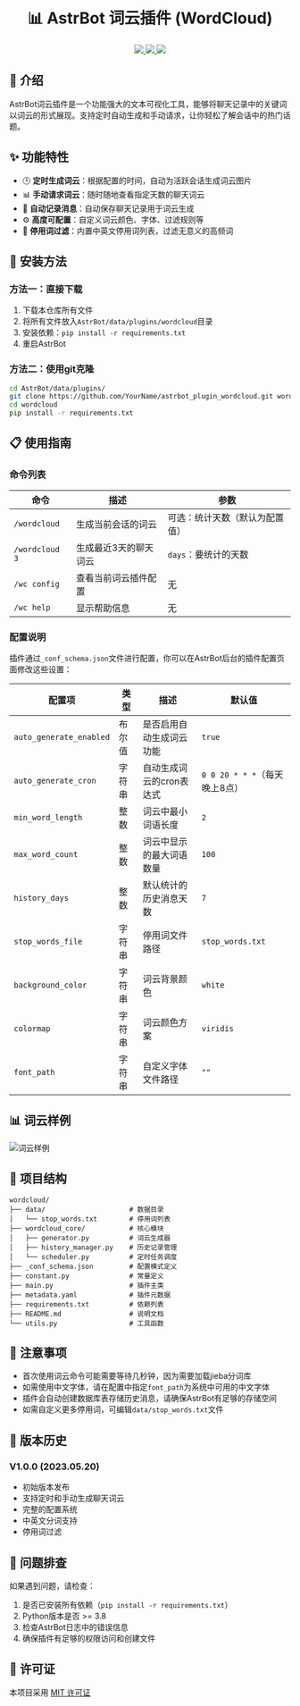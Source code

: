 # <div align="center">📊 AstrBot 词云插件 (WordCloud)</div>

<p align="center">
  <a href="https://github.com/YourName/astrbot_plugin_wordcloud/releases">
    <img src="https://img.shields.io/github/v/release/YourName/astrbot_plugin_wordcloud?color=blueviolet&include_prereleases&label=version&style=flat-square">
  </a>
  <a href="https://github.com/YourName/astrbot_plugin_wordcloud/blob/main/LICENSE">
    <img src="https://img.shields.io/github/license/YourName/astrbot_plugin_wordcloud?color=blue&style=flat-square">
  </a>
  <img src="https://img.shields.io/badge/Python-3.10+-blue?style=flat-square">
</p>

## 📝 介绍

AstrBot词云插件是一个功能强大的文本可视化工具，能够将聊天记录中的关键词以词云的形式展现。支持定时自动生成和手动请求，让你轻松了解会话中的热门话题。

## ✨ 功能特性

- 🕒 **定时生成词云**：根据配置的时间，自动为活跃会话生成词云图片
- 📊 **手动请求词云**：随时随地查看指定天数的聊天词云
- 🔄 **自动记录消息**：自动保存聊天记录用于词云生成
- ⚙️ **高度可配置**：自定义词云颜色、字体、过滤规则等
- 🧹 **停用词过滤**：内置中英文停用词列表，过滤无意义的高频词

## 🚀 安装方法

### 方法一：直接下载

1. 下载本仓库所有文件
2. 将所有文件放入`AstrBot/data/plugins/wordcloud`目录
3. 安装依赖：`pip install -r requirements.txt`
4. 重启AstrBot

### 方法二：使用git克隆

```bash
cd AstrBot/data/plugins/
git clone https://github.com/YourName/astrbot_plugin_wordcloud.git wordcloud
cd wordcloud
pip install -r requirements.txt
```

## 📋 使用指南

### 命令列表

| 命令 | 描述 | 参数 |
|------|------|------|
| `/wordcloud` | 生成当前会话的词云 | 可选：统计天数（默认为配置值） |
| `/wordcloud 3` | 生成最近3天的聊天词云 | `days`：要统计的天数 |
| `/wc config` | 查看当前词云插件配置 | 无 |
| `/wc help` | 显示帮助信息 | 无 |

### 配置说明

插件通过`_conf_schema.json`文件进行配置，你可以在AstrBot后台的插件配置页面修改这些设置：

| 配置项 | 类型 | 描述 | 默认值 |
|-------|------|------|-------|
| `auto_generate_enabled` | 布尔值 | 是否启用自动生成词云功能 | `true` |
| `auto_generate_cron` | 字符串 | 自动生成词云的cron表达式 | `0 0 20 * * *`（每天晚上8点） |
| `min_word_length` | 整数 | 词云中最小词语长度 | `2` |
| `max_word_count` | 整数 | 词云中显示的最大词语数量 | `100` |
| `history_days` | 整数 | 默认统计的历史消息天数 | `7` |
| `stop_words_file` | 字符串 | 停用词文件路径 | `stop_words.txt` |
| `background_color` | 字符串 | 词云背景颜色 | `white` |
| `colormap` | 字符串 | 词云颜色方案 | `viridis` |
| `font_path` | 字符串 | 自定义字体文件路径 | `""` |

## 📊 词云样例

![词云样例](https://example.com/wordcloud_sample.png)

## 🧩 项目结构

```
wordcloud/
├── data/                     # 数据目录
│   └── stop_words.txt        # 停用词列表
├── wordcloud_core/           # 核心模块
│   ├── generator.py          # 词云生成器
│   ├── history_manager.py    # 历史记录管理
│   └── scheduler.py          # 定时任务调度
├── _conf_schema.json         # 配置模式定义
├── constant.py               # 常量定义
├── main.py                   # 插件主类
├── metadata.yaml             # 插件元数据
├── requirements.txt          # 依赖列表
├── README.md                 # 说明文档
└── utils.py                  # 工具函数
```

## 📢 注意事项

- 首次使用词云命令可能需要等待几秒钟，因为需要加载jieba分词库
- 如需使用中文字体，请在配置中指定`font_path`为系统中可用的中文字体
- 插件会自动创建数据库表存储历史消息，请确保AstrBot有足够的存储空间
- 如需自定义更多停用词，可编辑`data/stop_words.txt`文件

## 📝 版本历史

### V1.0.0 (2023.05.20)
- 初始版本发布
- 支持定时和手动生成聊天词云
- 完整的配置系统
- 中英文分词支持
- 停用词过滤

## 🔧 问题排查

如果遇到问题，请检查：

1. 是否已安装所有依赖（`pip install -r requirements.txt`）
2. Python版本是否 >= 3.8
3. 检查AstrBot日志中的错误信息
4. 确保插件有足够的权限访问和创建文件

## 📄 许可证

本项目采用 [MIT 许可证](LICENSE)

